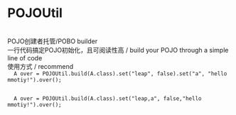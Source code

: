 # POJOUtil
<br>
POJO创建者托管/POBO builder 
<br>
一行代码搞定POJO初始化，且可阅读性高 / build your POJO through a simple line of code
<br>
使用方式 / recommend
 <code>
  A over = POJOUtil.build(A.class).set("leap", false).set("a", "hello mmotiy!").over();
 </code>
 <br>
 <code>
  A over = POJOUtil.build(A.class).set("leap,a", false,"hello mmotiy!").over();
 </code>
